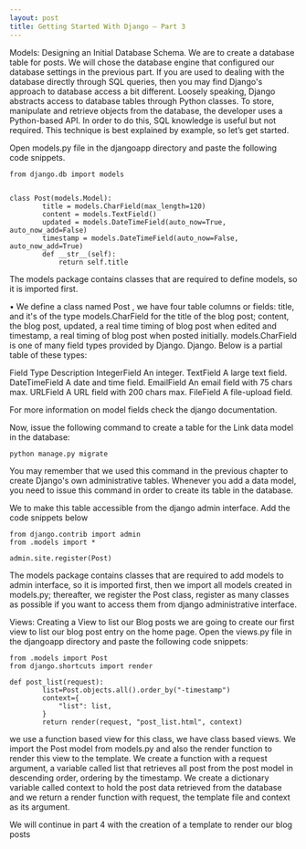 ```yaml
---
layout: post
title: Getting Started With Django – Part 3
---
```


Models: Designing an Initial Database Schema.
We are to create a database table for posts. We will chose the database engine that configured our database settings in the previous part. If you are used to dealing with the database directly through SQL queries, then you may find Django's approach to database access a bit different. Loosely speaking,
Django abstracts access to database tables through Python classes. To store, manipulate and retrieve objects from the database, the developer uses a Python-based API. In order to do this, SQL knowledge is useful but not required. This technique is best explained by example, so let’s get started.

Open models.py file in the djangoapp directory and paste the following code snippets.


	from django.db import models


	class Post(models.Model):
    		title = models.CharField(max_length=120)
    		content = models.TextField()
    		updated = models.DateTimeField(auto_now=True, auto_now_add=False)
    		timestamp = models.DateTimeField(auto_now=False, auto_now_add=True)
    		def __str__(self):
        		return self.title

The models package contains classes that are required to define models, so it is imported first.

• We define a class named Post , we have four table columns or fields: title, and it's of the type models.CharField for the title of the blog post; content, the blog post, updated, a real time timing of blog post when edited and timestamp, a real timing of blog post when posted initially. models.CharField  is one of many field types provided by Django.  Django. Below is a partial table of these types:

Field Type
Description
IntegerField
An integer.
TextField
A large text field.
DateTimeField
A date and time field.
EmailField
An email field with 75 chars max.
URLField
A URL field with 200 chars max.
FileField
A file-upload field.

For more information on model fields check the django documentation.

Now, issue the following command to create a table for the Link data model in
the database:

	python manage.py migrate

You may remember that we used this command in the previous chapter to create Django's own administrative tables. Whenever you add a data model, you need to issue this command in order to create its table in the database.

We to make this table accessible from the django admin interface. Add the code snippets below


	from django.contrib import admin
	from .models import *

	admin.site.register(Post)
The models package contains classes that are required to add models to admin interface, so it is imported first, then we import all models created in models.py; thereafter, we register the Post class, register as many classes as possible if you want to access them from django administrative interface.


Views: Creating a View to list our Blog posts
we are going to create our first view to list our blog post entry on the home page. Open the views.py file in the djangoapp directory and paste the following code snippets:

	from .models import Post
	from django.shortcuts import render

	def post_list(request):
    		list=Post.objects.all().order_by("-timestamp")
    		context={
        		"list": list,
    		}
    		return render(request, "post_list.html", context)
we use a function based view for this class, we have  class based views. We import the Post model from models.py and also the render function to render this view to the template. We create a function with a request argument, a variable called list that retrieves all post from the post model in descending order, ordering by the timestamp. We create a dictionary variable called context to hold the post data retrieved from the database and we return a render function with request, the template file and context as its argument.

We will continue in part 4 with the creation of a template to render our blog posts

